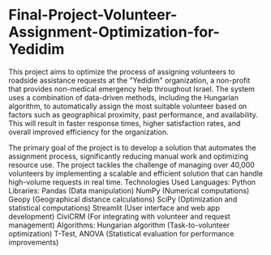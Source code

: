 # Final-Project-Volunteer-Assignment-Optimization-for-Yedidim
This project aims to optimize the process of assigning volunteers to roadside assistance requests at the "Yedidim" organization, a non-profit that provides non-medical emergency help throughout Israel. The system uses a combination of data-driven methods, including the Hungarian algorithm, to automatically assign the most suitable volunteer based on factors such as geographical proximity, past performance, and availability. This will result in faster response times, higher satisfaction rates, and overall improved efficiency for the organization.

The primary goal of the project is to develop a solution that automates the assignment process, significantly reducing manual work and optimizing resource use. The project tackles the challenge of managing over 40,000 volunteers by implementing a scalable and efficient solution that can handle high-volume requests in real time. Technologies Used Languages: Python Libraries: Pandas (Data manipulation) NumPy (Numerical computations) Geopy (Geographical distance calculations) SciPy (Optimization and statistical computations) Streamlit (User interface and web app development) CiviCRM (For integrating with volunteer and request management) Algorithms: Hungarian algorithm (Task-to-volunteer optimization) T-Test, ANOVA (Statistical evaluation for performance improvements)
